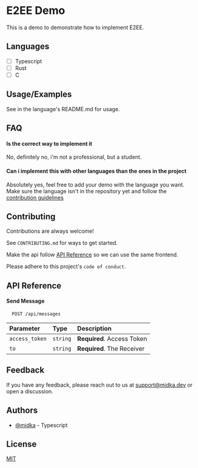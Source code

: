 # E2EE Demo

This is a demo to demonstrate how to implement E2EE.

## Languages

- [ ] Typescript
- [ ] Rust
- [ ] C

## Usage/Examples

See in the language's README.md for usage.

## FAQ

#### Is the correct way to implement it

No, definitely no, i'm not a professional, but a student.

#### Can i implement this with other languages than the ones in the project

Absolutely yes, feel free to add your demo with the language you want. Make sure the language isn't in the repository yet and follow the [contribution guidelines](#contributing)

## Contributing

Contributions are always welcome!

See `CONTRIBUTING.md` for ways to get started.

Make the api follow [API Reference](#api-reference) so we can use the same frontend.

Please adhere to this project's `code of conduct`.

## API Reference

#### Send Message

```http
  POST /api/messages
```

| Parameter      | Type     | Description                |
| :------------- | :------- | :------------------------- |
| `access_token` | `string` | **Required**. Access Token |
| `to`           | `string` | **Required**. The Receiver |

## Feedback

If you have any feedback, please reach out to us at support@midka.dev or open a discussion.

## Authors

- [@midka](https://github.com/kymppi) - Typescript

## License

[MIT](https://choosealicense.com/licenses/mit/)
